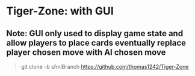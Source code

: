 # Tiger-Zone: with GUI
## Note: GUI only used to display game state and allow players to place cards eventually replace player chosen move with AI chosen move


> git clone -b sfmlBranch https://github.com/thomas1242/Tiger-Zone


